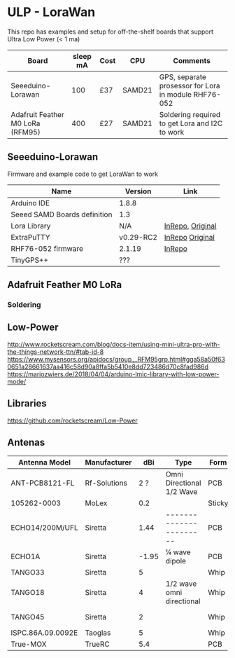 # ULP - LoraWan
This repo has examples and setup for off-the-shelf boards that support Ultra Low Power (< 1 ma)

| Board                           | sleep mA  | Cost| CPU   |  Comments | 
| ------------------------------- | ---- | ----|-------| --------- |
| Seeeduino-Lorawan               | 100  | £37 |SAMD21 | GPS, separate prosessor for Lora in module RHF76-052 | 
| Adafruit Feather M0 LoRa (RFM95)| 400  | £27 |SAMD21 | Soldering required to get Lora and I2C to work       | 

## Seeeduino-Lorawan
Firmware and example code to get LoraWan to work


| Name                                                | Version                  | Link                                                  | 
| ------------------------------------------  | ----------------------- | -------------------------------------------------------------  |
|  Arduino   IDE                                  |            1.8.8            |                                                        |
| Seeed SAMD Boards  definition   |           1.3                 |                                                                                      |
|  Lora Library                                     |           N/A               | [InRepo,](/ExtraPuTTY) [Original](http://www.extraputty.com/)  |
| ExtraPuTTY                                       |        v0.29-RC2       | [InRepo](/LoraLibrary) [Original](https://github.com/toddkrein/OTAA-LoRaWAN-Seeed)   | 
| RHF76-052 firmware                      |          2.1.19            | [InRepo](/Firmware_RHF76-052/rhf76-052am-v2.1.19-20180525.ebin.bin) |
| TinyGPS++                                        | ???                           |                                                                                       |

## Adafruit Feather M0 LoRa
### Soldering 


## Low-Power
http://www.rocketscream.com/blog/docs-item/using-mini-ultra-pro-with-the-things-network-ttn/#tab-id-8
https://www.mysensors.org/apidocs/group__RFM95grp.html#gga58a50f630651a28661637aa416c58d90a8ffa5b5410e8dd723486d70c8fad986d
https://mariozwiers.de/2018/04/04/arduino-lmic-library-with-low-power-mode/


## Libraries
https://github.com/rocketscream/Low-Power

## Antenas 
| Antenna Model  | Manufacturer | dBi| Type                     | Form | MHz                      |Contact |
| ---------------| ------------ | -- | ------------------------ | -----|--------------------------| -------|
| ANT-PCB8121-FL | Rf-Solutions | 2 ?| Omni Directional 1/2 Wave|  PCB | 800/900/1800/1900/2100MHz| iPex   |
| 105262-0003    | MoLex        | 0.2|                          |Sticky|  868/915                 | iPex   |
|ECHO14/200M/UFL | Siretta      |1.44| ----------------------- | PCB  |800/900/1800/1900/2100/2600| iPex   |
| ECHO1A         | Siretta      |-1.95|    ¼ wave dipole       | PCB  |800/900/1800/1900/2100/2600| iPex   |
| TANGO33        | Siretta      | 5  |                         |Whip  |850/900/1800/1900/2100     | SMA    |
| TANGO18        | Siretta      | 4  |1/2 wave omni directional|Whip  | 850/900/1800/1900/2100    |SMA     |
| TANGO45        | Siretta      | 2  |                         |Whip  |734-960/1710-2170/2300-2700| iPex   |
|ISPC.86A.09.0092E | Taoglas    | 5  |                         |Whip  |868                        | MMCX  |
| True-MOX       | TrueRC       | 5.4|                         |PCB   |868                       | SMA    |

